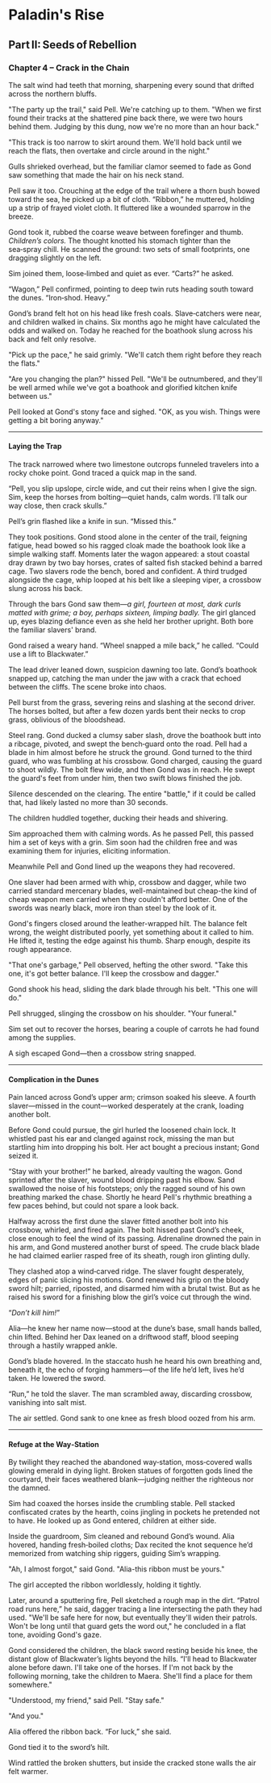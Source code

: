 # Paladin's Rise

## Part II: Seeds of Rebellion

### Chapter 4 – Crack in the Chain

The salt wind had teeth that morning, sharpening every sound that drifted across the northern bluffs. 

"The party up the trail," said Pell. We're catching up to them. "When we first found their tracks at the shattered pine back there, we were two hours behind them. Judging by this dung, now we're no more than an hour back."

"This track is too narrow to skirt around them. We'll hold back until we reach the flats, then overtake and circle around in the night."

Gulls shrieked overhead, but the familiar clamor seemed to fade as Gond saw something that made the hair on his neck stand.

Pell saw it too. Crouching at the edge of the trail where a thorn bush bowed toward the sea, he picked up a bit of cloth. “Ribbon,” he muttered, holding up a strip of frayed violet cloth. It fluttered like a wounded sparrow in the breeze.

Gond took it, rubbed the coarse weave between forefinger and thumb. *Children’s colors.*  The thought knotted his stomach tighter than the sea‑spray chill. He scanned the ground: two sets of small footprints, one dragging slightly on the left.

Sim joined them, loose‑limbed and quiet as ever. “Carts?” he asked.

“Wagon,” Pell confirmed, pointing to deep twin ruts heading south toward the dunes. “Iron‑shod. Heavy.”

Gond’s brand felt hot on his head like fresh coals. Slave‑catchers were near, and children walked in chains. Six months ago he might have calculated the odds and walked on. Today he reached for the boathook slung across his back and felt only resolve.

"Pick up the pace," he said grimly. "We'll catch them right before they reach the flats."

"Are you changing the plan?" hissed Pell. "We'll be outnumbered, and they'll be well armed while we've got a boathook and glorified kitchen knife between us."

Pell looked at Gond's stony face and sighed. "OK, as you wish. Things were getting a bit boring anyway."

***

#### Laying the Trap

The track narrowed where two limestone outcrops funneled travelers into a rocky choke point. Gond traced a quick map in the sand.

“Pell, you slip upslope, circle wide, and cut their reins when I give the sign. Sim, keep the horses from bolting—quiet hands, calm words. I’ll talk our way close, then crack skulls.”

Pell’s grin flashed like a knife in sun. “Missed this.”

They took positions. Gond stood alone in the center of the trail, feigning fatigue, head bowed so his ragged cloak made the boathook look like a simple walking staff. Moments later the wagon appeared: a stout coastal dray drawn by two bay horses, crates of salted fish stacked behind a barred cage. Two slavers rode the bench, bored and confident. A third trudged alongside the cage, whip looped at his belt like a sleeping viper, a crossbow slung across his back.

Through the bars Gond saw them—*a girl, fourteen at most, dark curls matted with grime; a boy, perhaps sixteen, limping badly.*  The girl glanced up, eyes blazing defiance even as she held her brother upright. Both bore the familiar slavers' brand.

Gond raised a weary hand. “Wheel snapped a mile back,” he called. “Could use a lift to Blackwater.”

The lead driver leaned down, suspicion dawning too late. Gond’s boathook snapped up, catching the man under the jaw with a crack that echoed between the cliffs. The scene broke into chaos.

Pell burst from the grass, severing reins and slashing at the second driver. The horses bolted, but after a few dozen yards bent their necks to crop grass, oblivious of the bloodshead.

Steel rang. Gond ducked a clumsy saber slash, drove the boathook butt into a ribcage, pivoted, and swept the bench‑guard onto the road. Pell had a blade in him almost before he struck the ground. Gond turned to the third guard, who was fumbling at his crossbow. Gond charged, causing the guard to shoot wildly. The bolt flew wide, and then Gond was in reach. He swept the guard's feet from under him, then two swift blows finished the job.

Silence descended on the clearing. The entire "battle," if it could be called that, had likely lasted no more than 30 seconds.

The children huddled together, ducking their heads and shivering.

Sim approached them with calming words. As he passed Pell, this passed him a set of keys with a grin. Sim soon had the children free and was examining them for injuries, eliciting information.

Meanwhile Pell and Gond lined up the weapons they had recovered.

One slaver had been armed with whip, crossbow and dagger, while two carried standard mercenary blades, well-maintained but cheap-the kind of cheap weapon men carried when they couldn't afford better. One of the swords was nearly black, more iron than steel by the look of it.

Gond's fingers closed around the leather-wrapped hilt. The balance felt wrong, the weight distributed poorly, yet something about it called to him. He lifted it, testing the edge against his thumb. Sharp enough, despite its rough appearance.

"That one's garbage," Pell observed, hefting the other sword. "Take this one, it's got better balance. I'll keep the crossbow and dagger."

Gond shook his head, sliding the dark blade through his belt. "This one will do."

Pell shrugged, slinging the crossbow on his shoulder. "Your funeral."

Sim set out to recover the horses, bearing a couple of carrots he had found among the supplies.

A sigh escaped Gond—then a crossbow string snapped.

---

#### Complication in the Dunes

Pain lanced across Gond’s upper arm; crimson soaked his sleeve. A fourth slaver—missed in the count—worked desperately at the crank, loading another bolt.

Before Gond could pursue, the girl hurled the loosened chain lock. It whistled past his ear and clanged against rock, missing the man but startling him into dropping his bolt. Her act bought a precious instant; Gond seized it.

“Stay with your brother!” he barked, already vaulting the wagon. Gond sprinted after the slaver, wound blood dripping past his elbow. Sand swallowed the noise of his footsteps; only the ragged sound of his own breathing marked the chase. Shortly he heard Pell's rhythmic breathing a few paces behind, but could not spare a look back.

Halfway across the first dune the slaver fitted another bolt into his crossbow, whirled, and fired again. The bolt hissed past Gond’s cheek, close enough to feel the wind of its passing. Adrenaline drowned the pain in his arm, and Gond mustered another burst of speed. The crude black blade he had claimed earlier rasped free of its sheath, rough iron glinting dully.

They clashed atop a wind‑carved ridge. The slaver fought desperately, edges of panic slicing his motions. Gond renewed his grip on the bloody sword hilt; parried, riposted, and disarmed him with a brutal twist. But as he raised his sword for a finishing blow the girl’s voice cut through the wind.

“*Don’t kill him!*”

Alia—he knew her name now—stood at the dune’s base, small hands balled, chin lifted. Behind her Dax leaned on a driftwood staff, blood seeping through a hastily wrapped ankle.

Gond’s blade hovered. In the staccato hush he heard his own breathing and, beneath it, the echo of forging hammers—of the life he’d left, lives he’d taken. He lowered the sword.

“Run,” he told the slaver. The man scrambled away, discarding crossbow, vanishing into salt mist.

The air settled. Gond sank to one knee as fresh blood oozed from his arm.

---

#### Refuge at the Way‑Station

By twilight they reached the abandoned way‑station, moss‑covered walls glowing emerald in dying light. Broken statues of forgotten gods lined the courtyard, their faces weathered blank—judging neither the righteous nor the damned.

Sim had coaxed the horses inside the crumbling stable. Pell stacked confiscated crates by the hearth, coins jingling in pockets he pretended not to have. He looked up as Gond entered, children at either side.

Inside the guardroom, Sim cleaned and rebound Gond’s wound. Alia hovered, handing fresh‑boiled cloths; Dax recited the knot sequence he’d memorized from watching ship riggers, guiding Sim’s wrapping.

"Ah, I almost forgot," said Gond. "Alia-this ribbon must be yours."

The girl accepted the ribbon worldlessly, holding it tightly.

Later, around a sputtering fire, Pell sketched a rough map in the dirt. “Patrol road runs here,” he said, dagger tracing a line intersecting the path they had used. "We'll be safe here for now, but eventually they'll widen their patrols. Won't be long until that guard gets the word out," he concluded in a flat tone, avoiding Gond's gaze.

Gond considered the children, the black sword resting beside his knee, the distant glow of Blackwater’s lights beyond the hills. “I'll head to Blackwater alone before dawn. I'll take one of the horses. If I'm not back by the following morning, take the children to Maera. She'll find a place for them somewhere."

"Understood, my friend," said Pell. "Stay safe."

"And you."

Alia offered the ribbon back. “For luck,” she said.

Gond tied it to the sword’s hilt.

Wind rattled the broken shutters, but inside the cracked stone walls the air felt warmer.
